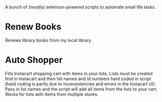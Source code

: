 A bunch of (mostly) selenium-powered scripts to automate small life tasks.

# Renew Books
Renews library books from my local library.

# Auto Shopper

Fills Instacart shopping cart with items in your lists. Lists must be created first in Instacart and then list names and id numbers hard coded in script (hard coding is partly due to inconsistencies and errors in the Instacart UI). Pass in list names and the script will add all items from the lists to your cart. Works for lists with items from multiple stores.